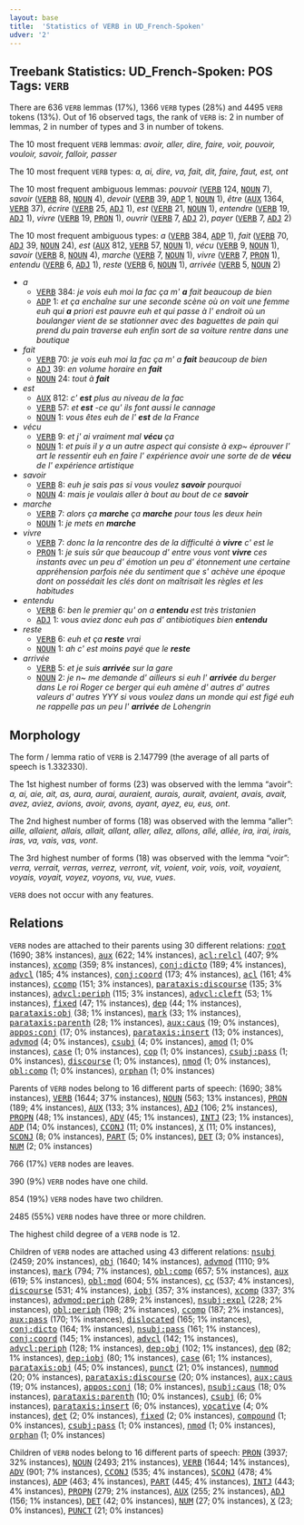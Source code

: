 ```yaml
---
layout: base
title:  'Statistics of VERB in UD_French-Spoken'
udver: '2'
---
```


## Treebank Statistics: UD_French-Spoken: POS Tags: `VERB`

There are 636 `VERB` lemmas (17%), 1366 `VERB` types (28%) and 4495 `VERB` tokens (13%).
Out of 16 observed tags, the rank of `VERB` is: 2 in number of lemmas, 2 in number of types and 3 in number of tokens.

The 10 most frequent `VERB` lemmas: <em>avoir, aller, dire, faire, voir, pouvoir, vouloir, savoir, falloir, passer</em>

The 10 most frequent `VERB` types:  <em>a, ai, dire, va, fait, dit, faire, faut, est, ont</em>

The 10 most frequent ambiguous lemmas: <em>pouvoir</em> (<tt><a href="fr_spoken-pos-VERB.html">VERB</a></tt> 124, <tt><a href="fr_spoken-pos-NOUN.html">NOUN</a></tt> 7), <em>savoir</em> (<tt><a href="fr_spoken-pos-VERB.html">VERB</a></tt> 88, <tt><a href="fr_spoken-pos-NOUN.html">NOUN</a></tt> 4), <em>devoir</em> (<tt><a href="fr_spoken-pos-VERB.html">VERB</a></tt> 39, <tt><a href="fr_spoken-pos-ADP.html">ADP</a></tt> 1, <tt><a href="fr_spoken-pos-NOUN.html">NOUN</a></tt> 1), <em>être</em> (<tt><a href="fr_spoken-pos-AUX.html">AUX</a></tt> 1364, <tt><a href="fr_spoken-pos-VERB.html">VERB</a></tt> 37), <em>écrire</em> (<tt><a href="fr_spoken-pos-VERB.html">VERB</a></tt> 25, <tt><a href="fr_spoken-pos-ADJ.html">ADJ</a></tt> 1), <em>est</em> (<tt><a href="fr_spoken-pos-VERB.html">VERB</a></tt> 21, <tt><a href="fr_spoken-pos-NOUN.html">NOUN</a></tt> 1), <em>entendre</em> (<tt><a href="fr_spoken-pos-VERB.html">VERB</a></tt> 19, <tt><a href="fr_spoken-pos-ADJ.html">ADJ</a></tt> 1), <em>vivre</em> (<tt><a href="fr_spoken-pos-VERB.html">VERB</a></tt> 19, <tt><a href="fr_spoken-pos-PRON.html">PRON</a></tt> 1), <em>ouvrir</em> (<tt><a href="fr_spoken-pos-VERB.html">VERB</a></tt> 7, <tt><a href="fr_spoken-pos-ADJ.html">ADJ</a></tt> 2), <em>payer</em> (<tt><a href="fr_spoken-pos-VERB.html">VERB</a></tt> 7, <tt><a href="fr_spoken-pos-ADJ.html">ADJ</a></tt> 2)

The 10 most frequent ambiguous types:  <em>a</em> (<tt><a href="fr_spoken-pos-VERB.html">VERB</a></tt> 384, <tt><a href="fr_spoken-pos-ADP.html">ADP</a></tt> 1), <em>fait</em> (<tt><a href="fr_spoken-pos-VERB.html">VERB</a></tt> 70, <tt><a href="fr_spoken-pos-ADJ.html">ADJ</a></tt> 39, <tt><a href="fr_spoken-pos-NOUN.html">NOUN</a></tt> 24), <em>est</em> (<tt><a href="fr_spoken-pos-AUX.html">AUX</a></tt> 812, <tt><a href="fr_spoken-pos-VERB.html">VERB</a></tt> 57, <tt><a href="fr_spoken-pos-NOUN.html">NOUN</a></tt> 1), <em>vécu</em> (<tt><a href="fr_spoken-pos-VERB.html">VERB</a></tt> 9, <tt><a href="fr_spoken-pos-NOUN.html">NOUN</a></tt> 1), <em>savoir</em> (<tt><a href="fr_spoken-pos-VERB.html">VERB</a></tt> 8, <tt><a href="fr_spoken-pos-NOUN.html">NOUN</a></tt> 4), <em>marche</em> (<tt><a href="fr_spoken-pos-VERB.html">VERB</a></tt> 7, <tt><a href="fr_spoken-pos-NOUN.html">NOUN</a></tt> 1), <em>vivre</em> (<tt><a href="fr_spoken-pos-VERB.html">VERB</a></tt> 7, <tt><a href="fr_spoken-pos-PRON.html">PRON</a></tt> 1), <em>entendu</em> (<tt><a href="fr_spoken-pos-VERB.html">VERB</a></tt> 6, <tt><a href="fr_spoken-pos-ADJ.html">ADJ</a></tt> 1), <em>reste</em> (<tt><a href="fr_spoken-pos-VERB.html">VERB</a></tt> 6, <tt><a href="fr_spoken-pos-NOUN.html">NOUN</a></tt> 1), <em>arrivée</em> (<tt><a href="fr_spoken-pos-VERB.html">VERB</a></tt> 5, <tt><a href="fr_spoken-pos-NOUN.html">NOUN</a></tt> 2)


* <em>a</em>
  * <tt><a href="fr_spoken-pos-VERB.html">VERB</a></tt> 384: <em>je vois euh moi la fac ça m' <b>a</b> fait beaucoup de bien</em>
  * <tt><a href="fr_spoken-pos-ADP.html">ADP</a></tt> 1: <em>et ça enchaîne sur une seconde scène où on voit une femme euh qui <b>a</b> priori est pauvre euh et qui passe à l' endroit où un boulanger vient de se stationner avec des baguettes de pain qui prend du pain traverse euh enfin sort de sa voiture rentre dans une boutique</em>
* <em>fait</em>
  * <tt><a href="fr_spoken-pos-VERB.html">VERB</a></tt> 70: <em>je vois euh moi la fac ça m' a <b>fait</b> beaucoup de bien</em>
  * <tt><a href="fr_spoken-pos-ADJ.html">ADJ</a></tt> 39: <em>en volume horaire en <b>fait</b></em>
  * <tt><a href="fr_spoken-pos-NOUN.html">NOUN</a></tt> 24: <em>tout à <b>fait</b></em>
* <em>est</em>
  * <tt><a href="fr_spoken-pos-AUX.html">AUX</a></tt> 812: <em>c' <b>est</b> plus au niveau de la fac</em>
  * <tt><a href="fr_spoken-pos-VERB.html">VERB</a></tt> 57: <em>et <b>est</b> -ce qu' ils font aussi le cannage</em>
  * <tt><a href="fr_spoken-pos-NOUN.html">NOUN</a></tt> 1: <em>vous êtes euh de l' <b>est</b> de la France</em>
* <em>vécu</em>
  * <tt><a href="fr_spoken-pos-VERB.html">VERB</a></tt> 9: <em>et j' ai vraiment mal <b>vécu</b> ça</em>
  * <tt><a href="fr_spoken-pos-NOUN.html">NOUN</a></tt> 1: <em>et puis il y a un autre aspect qui consiste à exp~ éprouver l' art le ressentir euh en faire l' expérience avoir une sorte de de <b>vécu</b> de l' expérience artistique</em>
* <em>savoir</em>
  * <tt><a href="fr_spoken-pos-VERB.html">VERB</a></tt> 8: <em>euh je sais pas si vous voulez <b>savoir</b> pourquoi</em>
  * <tt><a href="fr_spoken-pos-NOUN.html">NOUN</a></tt> 4: <em>mais je voulais aller à bout au bout de ce <b>savoir</b></em>
* <em>marche</em>
  * <tt><a href="fr_spoken-pos-VERB.html">VERB</a></tt> 7: <em>alors ça <b>marche</b> ça <b>marche</b> pour tous les deux hein</em>
  * <tt><a href="fr_spoken-pos-NOUN.html">NOUN</a></tt> 1: <em>je mets en <b>marche</b></em>
* <em>vivre</em>
  * <tt><a href="fr_spoken-pos-VERB.html">VERB</a></tt> 7: <em>donc la la rencontre des de la difficulté à <b>vivre</b> c' est le</em>
  * <tt><a href="fr_spoken-pos-PRON.html">PRON</a></tt> 1: <em>je suis sûr que beaucoup d' entre vous vont <b>vivre</b> ces instants avec un peu d' émotion un peu d' étonnement une certaine appréhension parfois née du sentiment que s' achève une époque dont on possédait les clés dont on maîtrisait les règles et les habitudes</em>
* <em>entendu</em>
  * <tt><a href="fr_spoken-pos-VERB.html">VERB</a></tt> 6: <em>ben le premier qu' on a <b>entendu</b> est très tristanien</em>
  * <tt><a href="fr_spoken-pos-ADJ.html">ADJ</a></tt> 1: <em>vous aviez donc euh pas d' antibiotiques bien <b>entendu</b></em>
* <em>reste</em>
  * <tt><a href="fr_spoken-pos-VERB.html">VERB</a></tt> 6: <em>euh et ça <b>reste</b> vrai</em>
  * <tt><a href="fr_spoken-pos-NOUN.html">NOUN</a></tt> 1: <em>ah c' est moins payé que le <b>reste</b></em>
* <em>arrivée</em>
  * <tt><a href="fr_spoken-pos-VERB.html">VERB</a></tt> 5: <em>et je suis <b>arrivée</b> sur la gare</em>
  * <tt><a href="fr_spoken-pos-NOUN.html">NOUN</a></tt> 2: <em>je n~ me demande d' ailleurs si euh l' <b>arrivée</b> du berger dans Le roi Roger ce berger qui euh amène d' autres d' autres valeurs d' autres YYY si vous voulez dans un monde qui est figé euh ne rappelle pas un peu l' <b>arrivée</b> de Lohengrin</em>

## Morphology

The form / lemma ratio of `VERB` is 2.147799 (the average of all parts of speech is 1.332330).

The 1st highest number of forms (23) was observed with the lemma “avoir”: <em>a, ai, aie, ait, as, aura, aurai, auraient, aurais, aurait, avaient, avais, avait, avez, aviez, avions, avoir, avons, ayant, ayez, eu, eus, ont</em>.

The 2nd highest number of forms (18) was observed with the lemma “aller”: <em>aille, allaient, allais, allait, allant, aller, allez, allons, allé, allée, ira, irai, irais, iras, va, vais, vas, vont</em>.

The 3rd highest number of forms (18) was observed with the lemma “voir”: <em>verra, verrait, verras, verrez, verront, vit, voient, voir, vois, voit, voyaient, voyais, voyait, voyez, voyons, vu, vue, vues</em>.

`VERB` does not occur with any features.


## Relations

`VERB` nodes are attached to their parents using 30 different relations: <tt><a href="fr_spoken-dep-root.html">root</a></tt> (1690; 38% instances), <tt><a href="fr_spoken-dep-aux.html">aux</a></tt> (622; 14% instances), <tt><a href="fr_spoken-dep-acl-relcl.html">acl:relcl</a></tt> (407; 9% instances), <tt><a href="fr_spoken-dep-xcomp.html">xcomp</a></tt> (359; 8% instances), <tt><a href="fr_spoken-dep-conj-dicto.html">conj:dicto</a></tt> (189; 4% instances), <tt><a href="fr_spoken-dep-advcl.html">advcl</a></tt> (185; 4% instances), <tt><a href="fr_spoken-dep-conj-coord.html">conj:coord</a></tt> (173; 4% instances), <tt><a href="fr_spoken-dep-acl.html">acl</a></tt> (161; 4% instances), <tt><a href="fr_spoken-dep-ccomp.html">ccomp</a></tt> (151; 3% instances), <tt><a href="fr_spoken-dep-parataxis-discourse.html">parataxis:discourse</a></tt> (135; 3% instances), <tt><a href="fr_spoken-dep-advcl-periph.html">advcl:periph</a></tt> (115; 3% instances), <tt><a href="fr_spoken-dep-advcl-cleft.html">advcl:cleft</a></tt> (53; 1% instances), <tt><a href="fr_spoken-dep-fixed.html">fixed</a></tt> (47; 1% instances), <tt><a href="fr_spoken-dep-dep.html">dep</a></tt> (44; 1% instances), <tt><a href="fr_spoken-dep-parataxis-obj.html">parataxis:obj</a></tt> (38; 1% instances), <tt><a href="fr_spoken-dep-mark.html">mark</a></tt> (33; 1% instances), <tt><a href="fr_spoken-dep-parataxis-parenth.html">parataxis:parenth</a></tt> (28; 1% instances), <tt><a href="fr_spoken-dep-aux-caus.html">aux:caus</a></tt> (19; 0% instances), <tt><a href="fr_spoken-dep-appos-conj.html">appos:conj</a></tt> (17; 0% instances), <tt><a href="fr_spoken-dep-parataxis-insert.html">parataxis:insert</a></tt> (13; 0% instances), <tt><a href="fr_spoken-dep-advmod.html">advmod</a></tt> (4; 0% instances), <tt><a href="fr_spoken-dep-csubj.html">csubj</a></tt> (4; 0% instances), <tt><a href="fr_spoken-dep-amod.html">amod</a></tt> (1; 0% instances), <tt><a href="fr_spoken-dep-case.html">case</a></tt> (1; 0% instances), <tt><a href="fr_spoken-dep-cop.html">cop</a></tt> (1; 0% instances), <tt><a href="fr_spoken-dep-csubj-pass.html">csubj:pass</a></tt> (1; 0% instances), <tt><a href="fr_spoken-dep-discourse.html">discourse</a></tt> (1; 0% instances), <tt><a href="fr_spoken-dep-nmod.html">nmod</a></tt> (1; 0% instances), <tt><a href="fr_spoken-dep-obl-comp.html">obl:comp</a></tt> (1; 0% instances), <tt><a href="fr_spoken-dep-orphan.html">orphan</a></tt> (1; 0% instances)

Parents of `VERB` nodes belong to 16 different parts of speech:  (1690; 38% instances), <tt><a href="fr_spoken-pos-VERB.html">VERB</a></tt> (1644; 37% instances), <tt><a href="fr_spoken-pos-NOUN.html">NOUN</a></tt> (563; 13% instances), <tt><a href="fr_spoken-pos-PRON.html">PRON</a></tt> (189; 4% instances), <tt><a href="fr_spoken-pos-AUX.html">AUX</a></tt> (133; 3% instances), <tt><a href="fr_spoken-pos-ADJ.html">ADJ</a></tt> (106; 2% instances), <tt><a href="fr_spoken-pos-PROPN.html">PROPN</a></tt> (48; 1% instances), <tt><a href="fr_spoken-pos-ADV.html">ADV</a></tt> (45; 1% instances), <tt><a href="fr_spoken-pos-INTJ.html">INTJ</a></tt> (23; 1% instances), <tt><a href="fr_spoken-pos-ADP.html">ADP</a></tt> (14; 0% instances), <tt><a href="fr_spoken-pos-CCONJ.html">CCONJ</a></tt> (11; 0% instances), <tt><a href="fr_spoken-pos-X.html">X</a></tt> (11; 0% instances), <tt><a href="fr_spoken-pos-SCONJ.html">SCONJ</a></tt> (8; 0% instances), <tt><a href="fr_spoken-pos-PART.html">PART</a></tt> (5; 0% instances), <tt><a href="fr_spoken-pos-DET.html">DET</a></tt> (3; 0% instances), <tt><a href="fr_spoken-pos-NUM.html">NUM</a></tt> (2; 0% instances)

766 (17%) `VERB` nodes are leaves.

390 (9%) `VERB` nodes have one child.

854 (19%) `VERB` nodes have two children.

2485 (55%) `VERB` nodes have three or more children.

The highest child degree of a `VERB` node is 12.

Children of `VERB` nodes are attached using 43 different relations: <tt><a href="fr_spoken-dep-nsubj.html">nsubj</a></tt> (2459; 20% instances), <tt><a href="fr_spoken-dep-obj.html">obj</a></tt> (1640; 14% instances), <tt><a href="fr_spoken-dep-advmod.html">advmod</a></tt> (1110; 9% instances), <tt><a href="fr_spoken-dep-mark.html">mark</a></tt> (794; 7% instances), <tt><a href="fr_spoken-dep-obl-comp.html">obl:comp</a></tt> (657; 5% instances), <tt><a href="fr_spoken-dep-aux.html">aux</a></tt> (619; 5% instances), <tt><a href="fr_spoken-dep-obl-mod.html">obl:mod</a></tt> (604; 5% instances), <tt><a href="fr_spoken-dep-cc.html">cc</a></tt> (537; 4% instances), <tt><a href="fr_spoken-dep-discourse.html">discourse</a></tt> (531; 4% instances), <tt><a href="fr_spoken-dep-iobj.html">iobj</a></tt> (357; 3% instances), <tt><a href="fr_spoken-dep-xcomp.html">xcomp</a></tt> (337; 3% instances), <tt><a href="fr_spoken-dep-advmod-periph.html">advmod:periph</a></tt> (289; 2% instances), <tt><a href="fr_spoken-dep-nsubj-expl.html">nsubj:expl</a></tt> (228; 2% instances), <tt><a href="fr_spoken-dep-obl-periph.html">obl:periph</a></tt> (198; 2% instances), <tt><a href="fr_spoken-dep-ccomp.html">ccomp</a></tt> (187; 2% instances), <tt><a href="fr_spoken-dep-aux-pass.html">aux:pass</a></tt> (170; 1% instances), <tt><a href="fr_spoken-dep-dislocated.html">dislocated</a></tt> (165; 1% instances), <tt><a href="fr_spoken-dep-conj-dicto.html">conj:dicto</a></tt> (164; 1% instances), <tt><a href="fr_spoken-dep-nsubj-pass.html">nsubj:pass</a></tt> (161; 1% instances), <tt><a href="fr_spoken-dep-conj-coord.html">conj:coord</a></tt> (145; 1% instances), <tt><a href="fr_spoken-dep-advcl.html">advcl</a></tt> (142; 1% instances), <tt><a href="fr_spoken-dep-advcl-periph.html">advcl:periph</a></tt> (128; 1% instances), <tt><a href="fr_spoken-dep-dep-obj.html">dep:obj</a></tt> (102; 1% instances), <tt><a href="fr_spoken-dep-dep.html">dep</a></tt> (82; 1% instances), <tt><a href="fr_spoken-dep-dep-iobj.html">dep:iobj</a></tt> (80; 1% instances), <tt><a href="fr_spoken-dep-case.html">case</a></tt> (61; 1% instances), <tt><a href="fr_spoken-dep-parataxis-obj.html">parataxis:obj</a></tt> (45; 0% instances), <tt><a href="fr_spoken-dep-punct.html">punct</a></tt> (21; 0% instances), <tt><a href="fr_spoken-dep-nummod.html">nummod</a></tt> (20; 0% instances), <tt><a href="fr_spoken-dep-parataxis-discourse.html">parataxis:discourse</a></tt> (20; 0% instances), <tt><a href="fr_spoken-dep-aux-caus.html">aux:caus</a></tt> (19; 0% instances), <tt><a href="fr_spoken-dep-appos-conj.html">appos:conj</a></tt> (18; 0% instances), <tt><a href="fr_spoken-dep-nsubj-caus.html">nsubj:caus</a></tt> (18; 0% instances), <tt><a href="fr_spoken-dep-parataxis-parenth.html">parataxis:parenth</a></tt> (10; 0% instances), <tt><a href="fr_spoken-dep-csubj.html">csubj</a></tt> (6; 0% instances), <tt><a href="fr_spoken-dep-parataxis-insert.html">parataxis:insert</a></tt> (6; 0% instances), <tt><a href="fr_spoken-dep-vocative.html">vocative</a></tt> (4; 0% instances), <tt><a href="fr_spoken-dep-det.html">det</a></tt> (2; 0% instances), <tt><a href="fr_spoken-dep-fixed.html">fixed</a></tt> (2; 0% instances), <tt><a href="fr_spoken-dep-compound.html">compound</a></tt> (1; 0% instances), <tt><a href="fr_spoken-dep-csubj-pass.html">csubj:pass</a></tt> (1; 0% instances), <tt><a href="fr_spoken-dep-nmod.html">nmod</a></tt> (1; 0% instances), <tt><a href="fr_spoken-dep-orphan.html">orphan</a></tt> (1; 0% instances)

Children of `VERB` nodes belong to 16 different parts of speech: <tt><a href="fr_spoken-pos-PRON.html">PRON</a></tt> (3937; 32% instances), <tt><a href="fr_spoken-pos-NOUN.html">NOUN</a></tt> (2493; 21% instances), <tt><a href="fr_spoken-pos-VERB.html">VERB</a></tt> (1644; 14% instances), <tt><a href="fr_spoken-pos-ADV.html">ADV</a></tt> (901; 7% instances), <tt><a href="fr_spoken-pos-CCONJ.html">CCONJ</a></tt> (535; 4% instances), <tt><a href="fr_spoken-pos-SCONJ.html">SCONJ</a></tt> (478; 4% instances), <tt><a href="fr_spoken-pos-ADP.html">ADP</a></tt> (463; 4% instances), <tt><a href="fr_spoken-pos-PART.html">PART</a></tt> (445; 4% instances), <tt><a href="fr_spoken-pos-INTJ.html">INTJ</a></tt> (443; 4% instances), <tt><a href="fr_spoken-pos-PROPN.html">PROPN</a></tt> (279; 2% instances), <tt><a href="fr_spoken-pos-AUX.html">AUX</a></tt> (255; 2% instances), <tt><a href="fr_spoken-pos-ADJ.html">ADJ</a></tt> (156; 1% instances), <tt><a href="fr_spoken-pos-DET.html">DET</a></tt> (42; 0% instances), <tt><a href="fr_spoken-pos-NUM.html">NUM</a></tt> (27; 0% instances), <tt><a href="fr_spoken-pos-X.html">X</a></tt> (23; 0% instances), <tt><a href="fr_spoken-pos-PUNCT.html">PUNCT</a></tt> (21; 0% instances)

